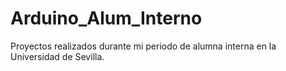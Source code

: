 # Arduino_Alum_Interno
Proyectos realizados durante mi periodo de alumna interna en la Universidad de Sevilla. 
